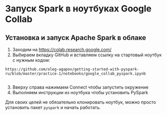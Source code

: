 # Запуск Spark в ноутбуках Google Collab

## Установка и запуск Apache Spark в облаке

1. Заходим на https://colab.research.google.com/
2. Выбираем вкладку GitHub и вставляем ссылку на стартовый ноутбук с нужным кодом:

```
https://github.com/oleg-agapov/getting-started-with-pyspark-ru/blob/master/practice-1/notebooks/google_collab_pyspark.ipynb


```

3. Вверху справа нажимаем Connect чтобы запустить окружение
4. Выполняем инструкции из ноутбука чтобы установить PySpark

Для своих целей не обязательно клонировать ноутбук, можно просто установить пакет `pyspark` и начать работать.
